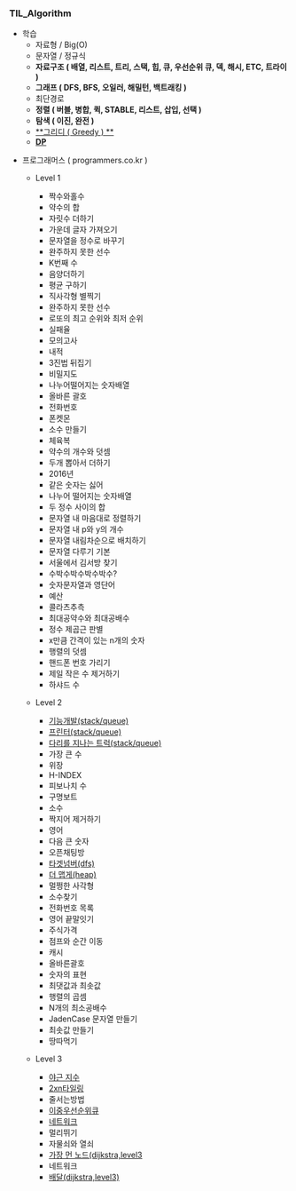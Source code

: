 ### TIL_Algorithm
- 학습
  - 자료형 / Big(O)
  - 문자열 / 정규식
  - **자료구조 ( 배열, 리스트, 트리, 스택, 힙, 큐, 우선순위 큐, 덱, 해시, ETC, 트라이 )**
  - **그래프 ( DFS, BFS, 오일러, 해밀턴, 백트래킹 )**
  - 최단경로
  - **정렬 ( 버블, 병합, 퀵, STABLE, 리스트, 삽입, 선택 )**
  - **탐색 ( 이진, 완전 )**
  - [**그리디 ( Greedy ) **](https://github.com/Songycs/TIL_Algorithm/blob/main/GREEDY%20%26%20DYNAMIC%20PROGRAMMING/GREEDY.MD)
  - [**DP**](https://github.com/Songycs/TIL_Algorithm/blob/main/GREEDY%20%26%20DYNAMIC%20PROGRAMMING/DP.MD)


+ 프로그래머스 ( programmers.co.kr ) 
  + Level 1
    + 짝수와홀수
    + 약수의 합
    + 자릿수 더하기
    + 가운데 글자 가져오기
    + 문자열을 정수로 바꾸기
    + 완주하지 못한 선수
    + K번째 수
    + 음양더하기
    + 평균 구하기
    + 직사각형 별찍기
    + 완주하지 못한 선수
    + 로또의 최고 순위와 최저 순위
    + 실패율
    + 모의고사
    + 내적
    + 3진법 뒤집기
    + 비밀지도
    + 나누어떨어지는 숫자배열
    + 올바른 괄호
    + 전화번호 
    + 폰켓몬
    + 소수 만들기
    + 체육복
    + 약수의 개수와 덧셈
    + 두개 뽑아서 더하기
    + 2016년
    + 같은 숫자는 싫어
    + 나누어 떨어지는 숫자배열
    + 두 정수 사이의 합
    + 문자열 내 마음대로 정렬하기
    + 문자열 내 p와 y의 개수
    + 문자열 내림차순으로 배치하기
    + 문자열 다루기 기본
    + 서울에서 김서방 찾기
    + 수박수박수박수박수?
    + 숫자문자열과 영단어
    + 예산
    + 콜라츠추측
    + 최대공약수와 최대공배수
    + 정수 제곱근 판별
    + x만큼 간격이 있는 n개의 숫자
    + 행렬의 덧셈
    + 핸드폰 번호 가리기
    + 제일 작은 수 제거하기
    + 하샤드 수


  + Level 2
    + [기능개발(stack/queue)](https://github.com/Songycs/TIL_Algorithm/blob/main/PROGRAMMERS/%EA%B8%B0%EB%8A%A5%EA%B0%9C%EB%B0%9C_level2.md)
    + [프린터(stack/queue)](https://github.com/Songycs/TIL_Algorithm/blob/main/PROGRAMMERS/%ED%94%84%EB%A6%B0%ED%84%B0_level2.md)
    + [다리를 지나는 트럭(stack/queue)](https://github.com/Songycs/TIL_Algorithm/blob/main/PROGRAMMERS/%EB%8B%A4%EB%A6%AC%EB%A5%BC%20%EC%A7%80%EB%82%98%EB%8A%94%20%ED%8A%B8%EB%9F%AD_level2.md)
    + 가장 큰 수
    + 위장
    + H-INDEX
    + 피보나치 수 
    + 구명보트
    + 소수 
    + 짝지어 제거하기
    + 영어 
    + 다음 큰 숫자
    + 오픈채팅방
    + [타겟넘버(dfs)](https://github.com/Songycs/TIL_Algorithm/blob/main/DFS%26BFS/%ED%83%80%EA%B2%9F%EB%84%98%EB%B2%84.md)
    + [더 맵게(heap)](https://github.com/Songycs/TIL_Algorithm/blob/main/PROGRAMMERS/%EB%8D%94%20%EB%A7%B5%EA%B2%8C_level2.md)
    + 멀쩡한 사각형
    + 소수찾기
    + 전화번호 목록
    + 영어 끝말잇기
    + 주식가격
    + 점프와 순간 이동
    + 캐시
    + 올바른괄호
    + 숫자의 표현
    + 최댓값과 최솟값
    + 행렬의 곱셈
    + N개의 최소공배수
    + JadenCase 문자열 만들기
    + 최솟값 만들기
    + 땅따먹기


  + Level 3
    + [야근 지수](https://github.com/Songycs/TIL_Algorithm/blob/main/PROGRAMMERS/%EC%95%BC%EA%B7%BC%EC%A7%80%EC%88%98_level3.md)
    + [2xn타일링](https://github.com/Songycs/TIL_Algorithm/blob/main/PROGRAMMERS/2%20x%20N%20%ED%83%80%EC%9D%BC%EB%A7%81_level3.md)
    + 줄서는방법
    + [이중우선순위큐](https://github.com/Songycs/TIL_Algorithm/blob/main/PROGRAMMERS/%EC%9D%B4%EC%A4%91%EC%9A%B0%EC%84%A0%EC%88%9C%EC%9C%84%ED%81%90_level3.md)
    + [네트워크](https://github.com/Songycs/TIL_Algorithm/blob/main/PROGRAMMERS/%EB%84%A4%ED%8A%B8%EC%9B%8C%ED%81%AC_level3.md)
    + 멀리뛰기
    + 자물쇠와 열쇠
    + [가장 먼 노드(dijkstra,level3](https://github.com/Songycs/TIL_Algorithm/blob/main/PROGRAMMERS/%EA%B0%80%EC%9E%A5%20%EB%A8%BC%20%EB%85%B8%EB%93%9C_level3.md)
    + 네트워크
    + [배달(dijkstra,level3)](https://github.com/Songycs/TIL_Algorithm/blob/main/GRAPH.md)
